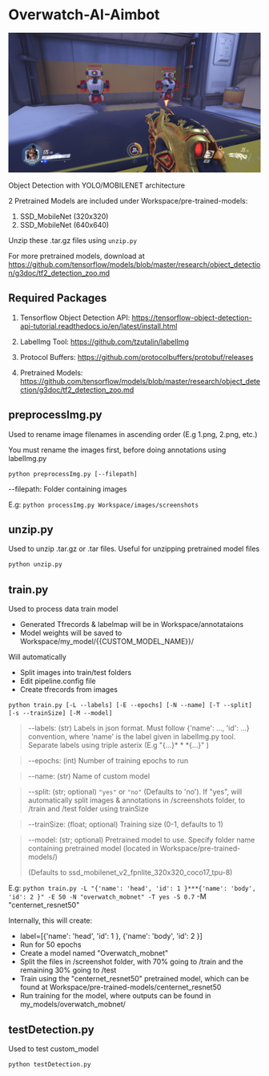 # Overwatch-AI-Aimbot

![alt text](Assets/front.jpg)

Object Detection with YOLO/MOBILENET architecture

2 Pretrained Models are included under Workspace/pre-trained-models:

1. SSD_MobileNet (320x320)
2. SSD_MobileNet (640x640)

Unzip these .tar.gz files using `unzip.py`

For more pretrained models, download at https://github.com/tensorflow/models/blob/master/research/object_detection/g3doc/tf2_detection_zoo.md

## Required Packages
1. Tensorflow Object Detection API: https://tensorflow-object-detection-api-tutorial.readthedocs.io/en/latest/install.html

2. LabelImg Tool: https://github.com/tzutalin/labelImg

3. Protocol Buffers: https://github.com/protocolbuffers/protobuf/releases

4. Pretrained Models: https://github.com/tensorflow/models/blob/master/research/object_detection/g3doc/tf2_detection_zoo.md

   

## preprocessImg.py
Used to rename image filenames in ascending order 
(E.g 1.png, 2.png, etc.)

You must rename the images first, before doing annotations using labelImg.py

```
python preprocessImg.py [--filepath]
```
--filepath: Folder containing images

E.g: `python processImg.py Workspace/images/screenshots`



## unzip.py

Used to unzip .tar.gz or .tar files. Useful for unzipping pretrained model files

```python
python unzip.py
```




## train.py
Used to process data train model
- Generated Tfrecords & labelmap will be in Workspace/annotataions
- Model weights will be saved to Workspace/my_model/{{CUSTOM_MODEL_NAME}}/


Will automatically
- Split images into train/test folders
- Edit pipeline.config file
- Create tfrecords from images
```
python train.py [-L --labels] [-E --epochs] [-N --name] [-T --split] [-s --trainSize] [-M --model]
```

>--labels: (str) Labels in json format. Must follow {'name': ..., 'id': ...} convention, where 'name' is the label given in labelImg.py tool.  
> Separate labels using triple asterix (E.g "{...}* * *{...}" )

>--epochs: (int) Number of training epochs to run

>--name: (str) Name of custom model 

>--split: (str; optional) `"yes"` or `"no"` (Defaults to 'no'). If "yes", will automatically split images & annotations in /screenshots folder, to /train and /test folder using trainSize 

>--trainSize: (float; optional) Training size (0-1, defaults to 1)

> --model: (str; optional) Pretrained model to use. Specify folder name containing pretrained model (located in Workspace/pre-trained-models/) 
>
> (Defaults to ssd_mobilenet_v2_fpnlite_320x320_coco17_tpu-8)

E.g: 
`python train.py -L "{'name': 'head', 'id': 1 }***{'name': 'body', 'id': 2 }" -E 50 -N "overwatch_mobnet" -T yes -S 0.7` -M "centernet_resnet50"

Internally, this will create:
- label=[{'name': 'head', 'id': 1 }, {'name': 'body', 'id': 2 }]
- Run for 50 epochs
- Create a model named "Overwatch_mobnet"
- Split the files in /screenshot folder, with 70% going to /train and the remaining 30% going to /test
- Train using the "centernet_resnet50" pretrained model, which can be found at Workspace/pre-trained-models/centernet_resnet50
- Run training for the model, where outputs can be found in my_models/overwatch_mobnet/



## testDetection.py

Used to test custom_model

```
python testDetection.py
```

